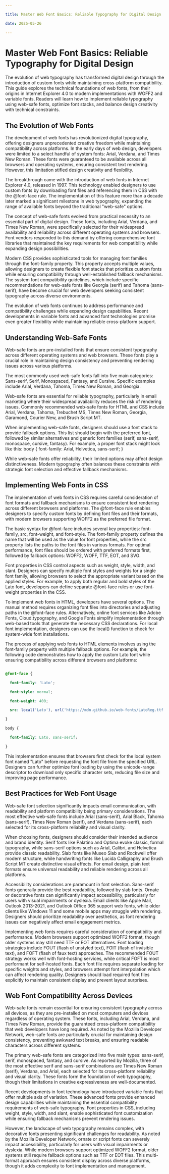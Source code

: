 ```yaml
---

title: Master Web Font Basics: Reliable Typography for Digital Design

date: 2025-05-26

---
```



# Master Web Font Basics: Reliable Typography for Digital Design

The evolution of web typography has transformed digital design through the introduction of custom fonts while maintaining cross-platform compatibility. This guide explores the technical foundations of web fonts, from their origins in Internet Explorer 4.0 to modern implementations with WOFF2 and variable fonts. Readers will learn how to implement reliable typography using web-safe fonts, optimize font stacks, and balance design creativity with technical constraints.


## The Evolution of Web Fonts

The development of web fonts has revolutionized digital typography, offering designers unprecedented creative freedom while maintaining compatibility across platforms. In the early days of web design, developers were limited to a select handful of system fonts: Arial, Verdana, and Times New Roman. These fonts were guaranteed to be available across all browsers and operating systems, ensuring consistent text rendering. However, this limitation stifled design creativity and flexibility.

The breakthrough came with the introduction of web fonts in Internet Explorer 4.0, released in 1997. This technology enabled designers to use custom fonts by downloading font files and referencing them in CSS with the @font-face rule. The implementation of this feature more than a decade later marked a significant milestone in web typography, expanding the range of available fonts beyond the traditional "web-safe" options.

The concept of web-safe fonts evolved from practical necessity to an essential part of digital design. These fonts, including Arial, Verdana, and Times New Roman, were specifically selected for their widespread availability and reliability across different operating systems and browsers. Font vendors responded to this demand by offering comprehensive font libraries that maintained the key requirements for web compatibility while expanding design possibilities.

Modern CSS provides sophisticated tools for managing font families through the font-family property. This property accepts multiple values, allowing designers to create flexible font stacks that prioritize custom fonts while ensuring compatibility through well-established fallback mechanisms. The system font compatibility guidelines, which include specific recommendations for web-safe fonts like Georgia (serif) and Tahoma (sans-serif), have become crucial for web developers seeking consistent typography across diverse environments.

The evolution of web fonts continues to address performance and compatibility challenges while expanding design capabilities. Recent developments in variable fonts and advanced font technologies promise even greater flexibility while maintaining reliable cross-platform support.


## Understanding Web-Safe Fonts

Web-safe fonts are pre-installed fonts that ensure consistent typography across different operating systems and web browsers. These fonts play a crucial role in maintaining design consistency and preventing rendering issues across various platforms.

The most commonly used web-safe fonts fall into five main categories: Sans-serif, Serif, Monospaced, Fantasy, and Cursive. Specific examples include Arial, Verdana, Tahoma, Times New Roman, and Georgia.

Web-safe fonts are essential for reliable typography, particularly in email marketing where their widespread availability reduces the risk of rendering issues. Commonly recommended web-safe fonts for HTML and CSS include Arial, Verdana, Tahoma, Trebuchet MS, Times New Roman, Georgia, Garamond, Courier New, and Brush Script MT.

When implementing web-safe fonts, designers should use a font stack to provide fallback options. This list should begin with the preferred font, followed by similar alternatives and generic font families (serif, sans-serif, monospace, cursive, fantasy). For example, a proper font stack might look like this: body { font-family: Arial, Helvetica, sans-serif; }

While web-safe fonts offer reliability, their limited options may affect design distinctiveness. Modern typography often balances these constraints with strategic font selection and effective fallback mechanisms.


## Implementing Web Fonts in CSS

The implementation of web fonts in CSS requires careful consideration of font formats and fallback mechanisms to ensure consistent text rendering across different browsers and platforms. The @font-face rule enables designers to specify custom fonts by defining font files and their formats, with modern browsers supporting WOFF2 as the preferred file format.

The basic syntax for @font-face includes several key properties: font-family, src, font-weight, and font-style. The font-family property defines the name that will be used as the value for font properties, while the src property lists the paths to the font files in various formats. For optimal performance, font files should be ordered with preferred formats first, followed by fallback options: WOFF2, WOFF, TTF, EOT, and SVG.

Font properties in CSS control aspects such as weight, style, width, and slant. Designers can specify multiple font styles and weights for a single font family, allowing browsers to select the appropriate variant based on the applied styles. For example, to apply both regular and bold styles of the Lato font, developers can define separate @font-face rules or use font-weight properties in the CSS.

To implement web fonts in HTML, developers have several options. The manual method requires organizing font files into directories and adjusting paths in the @font-face rules. Alternatively, online font services like Adobe Fonts, Cloud.typography, and Google Fonts simplify implementation through web-based tools that generate the necessary CSS declarations. For local font implementation, designers can use the local() function to check for system-wide font installations.

The process of applying web fonts to HTML elements involves using the font-family property with multiple fallback options. For example, the following code demonstrates how to apply the custom Lato font while ensuring compatibility across different browsers and platforms:

```css

@font-face {

  font-family: 'Lato';

  font-style: normal;

  font-weight: 400;

  src: local('Lato'), url('https://mdn.github.io/web-fonts/LatoReg.ttf');

}

body {

  font-family: Lato, sans-serif;

}

```

This implementation ensures that browsers first check for the local system font named "Lato" before requesting the font file from the specified URL. Designers can further optimize font loading by using the unicode-range descriptor to download only specific character sets, reducing file size and improving page performance.


## Best Practices for Web Font Usage

Web-safe font selection significantly impacts email communication, with readability and platform compatibility being primary considerations. The most effective web-safe fonts include Arial (sans-serif), Arial Black, Tahoma (sans-serif), Times New Roman (serif), and Verdana (sans-serif), each selected for its cross-platform reliability and visual clarity.

When choosing fonts, designers should consider their intended audience and brand identity. Serif fonts like Palatino and Optima evoke classic, formal typography, while sans-serif options such as Arial, Calibri, and Helvetica provide classic readability. Slab fonts like Museo Slab and Rockwell offer modern structure, while handwriting fonts like Lucida Calligraphy and Brush Script MT create distinctive visual effects. For email design, plain text formats ensure universal readability and reliable rendering across all platforms.

Accessibility considerations are paramount in font selection. Sans-serif fonts generally provide the best readability, followed by slab fonts. Ornate or decorative fonts can significantly impact accessibility, particularly for users with visual impairments or dyslexia. Email clients like Apple Mail, Outlook 2013-2021, and Outlook Office 365 support web fonts, while older clients like Windows 11 and some mobile apps may struggle with rendering. Designers should prioritize readability over aesthetics, as font rendering issues can negatively affect email engagement metrics.

Implementing web fonts requires careful consideration of compatibility and performance. Modern browsers support optimized WOFF2 format, though older systems may still need TTF or EOT alternatives. Font loading strategies include FOUT (flash of unstyled text), FOIT (flash of invisible text), and FOFT (flash of faux text) approaches. The recommended FOUT strategy works well with font-hosting services, while critical FOFT is most performant for self-hosted fonts. Each font file requires separate loading for specific weights and styles, and browsers attempt font interpolation which can affect rendering quality. Designers should load required font files explicitly to maintain consistent display and prevent layout surprises.


## Web Font Compatibility Across Devices

Web-safe fonts remain essential for ensuring consistent typography across all devices, as they are pre-installed on most computers and devices regardless of operating system. These fonts, including Arial, Verdana, and Times New Roman, provide the guaranteed cross-platform compatibility that web developers have long required. As noted by the Mozilla Developer Network, web-safe fonts are particularly crucial for maintaining design consistency, preventing awkward text breaks, and ensuring readable characters across different systems.

The primary web-safe fonts are categorized into five main types: sans-serif, serif, monospaced, fantasy, and cursive. As reported by Mozilla, three of the most effective serif and sans-serif combinations are Times New Roman (serif), Verdana, and Arial, each selected for its cross-platform reliability and visual clarity. These fonts form the foundation of web typography, though their limitations in creative expressiveness are well-documented.

Recent developments in font technology have introduced variable fonts that offer multiple axis of variation. These advanced fonts provide enhanced design capabilities while maintaining the essential compatibility requirements of web-safe typography. Font properties in CSS, including weight, style, width, and slant, enable sophisticated font customization while ensuring fallback mechanisms prevent rendering issues.

However, the landscape of web typography remains complex, with decorative fonts presenting significant challenges for readability. As noted by the Mozilla Developer Network, ornate or script fonts can severely impact accessibility, particularly for users with visual impairments or dyslexia. While modern browsers support optimized WOFF2 format, older systems still require fallback options such as TTF or EOT files. This multi-format approach ensures consistent display across diverse platforms, though it adds complexity to font implementation and management.

